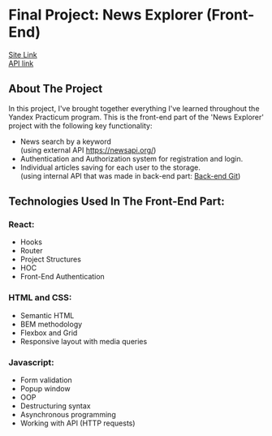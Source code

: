 # Final Project: News Explorer (Front-End)

[Site Link](https://www.ab-news-explorer.students.nomoreparties.sbs)  
[API link](https://api.ab-news-explorer.students.nomoreparties.sbs)

## About The Project

In this project, I've brought together everything I've learned throughout the Yandex Practicum program. This is the front-end part of the 'News Explorer' project with the following key functionality:

* News search by a keyword<br />
  (using external API https://newsapi.org/)
* Authentication and Authorization system for registration and login.
* Individual articles saving for each user to the storage.<br />
  (using internal API that was made in back-end part: [Back-end Git](https://github.com/sasokl/news-explorer-api))

## Technologies Used In The Front-End Part:
### React:
* Hooks
* Router
* Project Structures
* HOC
* Front-End Authentication
### HTML and CSS:
* Semantic HTML
* BEM methodology
* Flexbox and Grid
* Responsive layout with media queries
### Javascript:
* Form validation
* Popup window
* OOP
* Destructuring syntax
* Asynchronous programming
* Working with API (HTTP requests)

